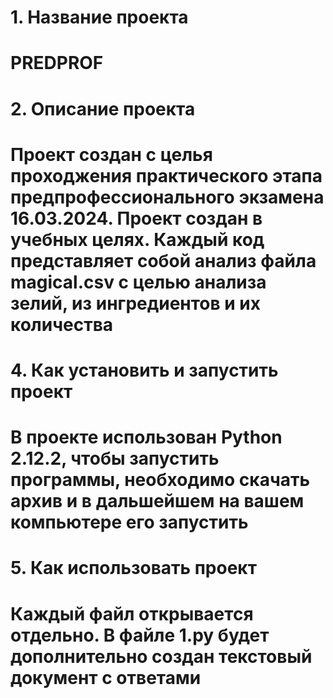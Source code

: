 # 1. Название проекта
# PREDPROF
# 2. Описание проекта
# Проект создан с целья проходжения практического этапа предпрофессионального экзамена 16.03.2024. Проект создан в учебных целях. Каждый код представляет собой анализ файла magical.csv с целью анализа зелий, из ингредиентов и их количества
# 4. Как установить и запустить проект
# В проекте использован Python 2.12.2, чтобы запустить программы, необходимо скачать архив и в дальшейшем на вашем компьютере его запустить
# 5. Как использовать проект
# Каждый файл открывается отдельно. В файле 1.py будет дополнительно создан текстовый документ с ответами
